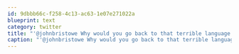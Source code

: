 ```yaml
---
id: 9dbbb66c-f258-4c13-ac63-1e07e271022a
blueprint: text
category: twitter
title: "'@johnbristowe Why would you go back to that terrible language!!? Oh wait..."
caption: "'@johnbristowe Why would you go back to that terrible language!!? Oh wait..."
---
```

